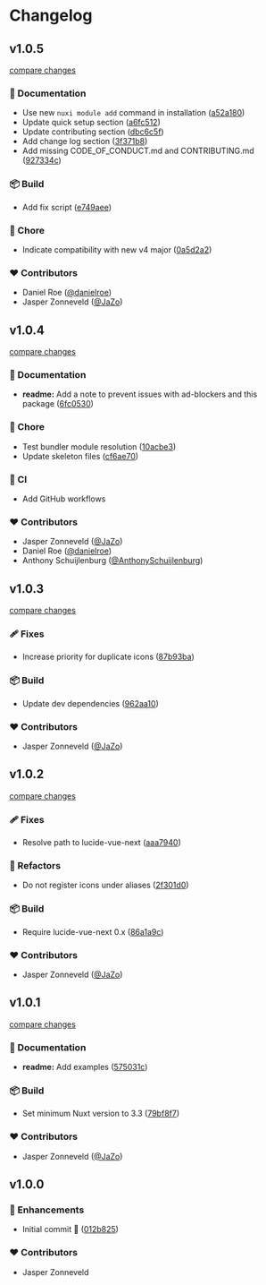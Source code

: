 # Changelog


## v1.0.5

[compare changes](https://github.com/swisnl/nuxt-lucide-icons/compare/v1.0.4...v1.0.5)

### 📖 Documentation

- Use new `nuxi module add` command in installation ([a52a180](https://github.com/swisnl/nuxt-lucide-icons/commit/a52a180))
- Update quick setup section ([a6fc512](https://github.com/swisnl/nuxt-lucide-icons/commit/a6fc512))
- Update contributing section ([dbc6c5f](https://github.com/swisnl/nuxt-lucide-icons/commit/dbc6c5f))
- Add change log section ([3f371b8](https://github.com/swisnl/nuxt-lucide-icons/commit/3f371b8))
- Add missing CODE_OF_CONDUCT.md and CONTRIBUTING.md ([927334c](https://github.com/swisnl/nuxt-lucide-icons/commit/927334c))

### 📦 Build

- Add fix script ([e749aee](https://github.com/swisnl/nuxt-lucide-icons/commit/e749aee))

### 🏡 Chore

- Indicate compatibility with new v4 major ([0a5d2a2](https://github.com/swisnl/nuxt-lucide-icons/commit/0a5d2a2))

### ❤️ Contributors

- Daniel Roe ([@danielroe](http://github.com/danielroe))
- Jasper Zonneveld ([@JaZo](http://github.com/JaZo))

## v1.0.4

[compare changes](https://github.com/swisnl/nuxt-lucide-icons/compare/v1.0.3...v1.0.4)

### 📖 Documentation

- **readme:** Add a note to prevent issues with ad-blockers and this package ([6fc0530](https://github.com/swisnl/nuxt-lucide-icons/commit/6fc0530))

### 🏡 Chore

- Test bundler module resolution ([10acbe3](https://github.com/swisnl/nuxt-lucide-icons/commit/10acbe3))
- Update skeleton files ([cf6ae70](https://github.com/swisnl/nuxt-lucide-icons/commit/cf6ae70))

### 🤖 CI

- Add GitHub workflows

### ❤️ Contributors

- Jasper Zonneveld ([@JaZo](http://github.com/JaZo))
- Daniel Roe ([@danielroe](http://github.com/danielroe))
- Anthony Schuijlenburg ([@AnthonySchuijlenburg](http://github.com/AnthonySchuijlenburg))

## v1.0.3

[compare changes](https://github.com/swisnl/nuxt-lucide-icons/compare/v1.0.2...v1.0.3)

### 🩹 Fixes

- Increase priority for duplicate icons ([87b93ba](https://github.com/swisnl/nuxt-lucide-icons/commit/87b93ba))

### 📦 Build

- Update dev dependencies ([962aa10](https://github.com/swisnl/nuxt-lucide-icons/commit/962aa10))

### ❤️ Contributors

- Jasper Zonneveld ([@JaZo](http://github.com/JaZo))

## v1.0.2

[compare changes](https://github.com/swisnl/nuxt-lucide-icons/compare/v1.0.1...v1.0.2)


### 🩹 Fixes

  - Resolve path to lucide-vue-next ([aaa7940](https://github.com/swisnl/nuxt-lucide-icons/commit/aaa7940))

### 💅 Refactors

  - Do not register icons under aliases ([2f301d0](https://github.com/swisnl/nuxt-lucide-icons/commit/2f301d0))

### 📦 Build

  - Require lucide-vue-next 0.x ([86a1a9c](https://github.com/swisnl/nuxt-lucide-icons/commit/86a1a9c))

### ❤️  Contributors

- Jasper Zonneveld ([@JaZo](http://github.com/JaZo))

## v1.0.1

[compare changes](https://github.com/swisnl/nuxt-lucide-icons/compare/v1.0.0...v1.0.1)


### 📖 Documentation

  - **readme:** Add examples ([575031c](https://github.com/swisnl/nuxt-lucide-icons/commit/575031c))

### 📦 Build

  - Set minimum Nuxt version to 3.3 ([79bf8f7](https://github.com/swisnl/nuxt-lucide-icons/commit/79bf8f7))

### ❤️  Contributors

- Jasper Zonneveld ([@JaZo](http://github.com/JaZo))

## v1.0.0


### 🚀 Enhancements

  - Initial commit 🎉 ([012b825](https://github.com/swisnl/nuxt-lucide-icons/commit/012b825))

### ❤️  Contributors

- Jasper Zonneveld

